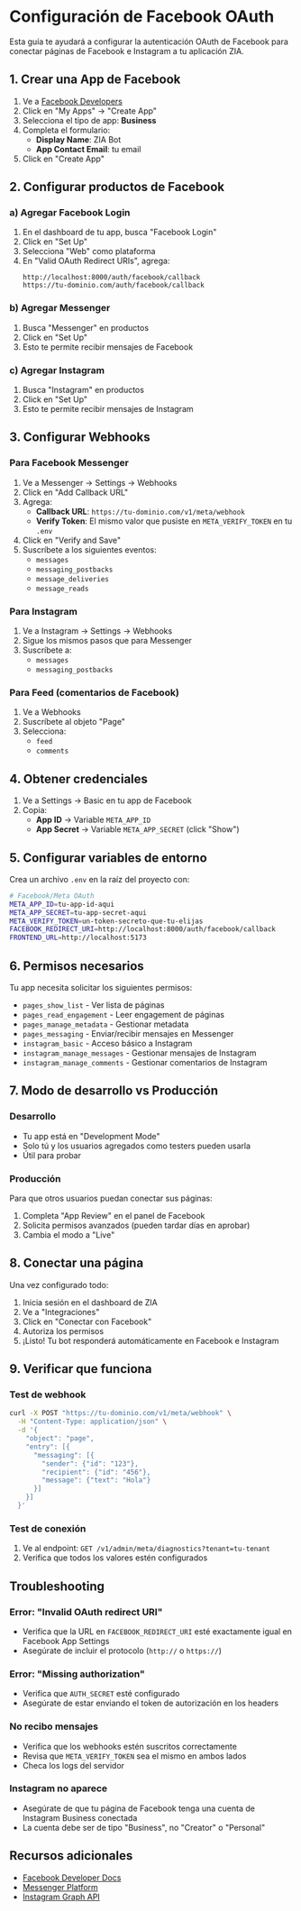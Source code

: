 # Configuración de Facebook OAuth

Esta guía te ayudará a configurar la autenticación OAuth de Facebook para conectar páginas de Facebook e Instagram a tu aplicación ZIA.

## 1. Crear una App de Facebook

1. Ve a [Facebook Developers](https://developers.facebook.com/)
2. Click en "My Apps" → "Create App"
3. Selecciona el tipo de app: **Business**
4. Completa el formulario:
   - **Display Name**: ZIA Bot
   - **App Contact Email**: tu email
5. Click en "Create App"

## 2. Configurar productos de Facebook

### a) Agregar Facebook Login

1. En el dashboard de tu app, busca "Facebook Login"
2. Click en "Set Up"
3. Selecciona "Web" como plataforma
4. En "Valid OAuth Redirect URIs", agrega:
   ```
   http://localhost:8000/auth/facebook/callback
   https://tu-dominio.com/auth/facebook/callback
   ```

### b) Agregar Messenger

1. Busca "Messenger" en productos
2. Click en "Set Up"
3. Esto te permite recibir mensajes de Facebook

### c) Agregar Instagram

1. Busca "Instagram" en productos
2. Click en "Set Up"
3. Esto te permite recibir mensajes de Instagram

## 3. Configurar Webhooks

### Para Facebook Messenger

1. Ve a Messenger → Settings → Webhooks
2. Click en "Add Callback URL"
3. Agrega:
   - **Callback URL**: `https://tu-dominio.com/v1/meta/webhook`
   - **Verify Token**: El mismo valor que pusiste en `META_VERIFY_TOKEN` en tu `.env`
4. Click en "Verify and Save"
5. Suscríbete a los siguientes eventos:
   - `messages`
   - `messaging_postbacks`
   - `message_deliveries`
   - `message_reads`

### Para Instagram

1. Ve a Instagram → Settings → Webhooks
2. Sigue los mismos pasos que para Messenger
3. Suscríbete a:
   - `messages`
   - `messaging_postbacks`

### Para Feed (comentarios de Facebook)

1. Ve a Webhooks
2. Suscríbete al objeto "Page"
3. Selecciona:
   - `feed`
   - `comments`

## 4. Obtener credenciales

1. Ve a Settings → Basic en tu app de Facebook
2. Copia:
   - **App ID** → Variable `META_APP_ID`
   - **App Secret** → Variable `META_APP_SECRET` (click "Show")

## 5. Configurar variables de entorno

Crea un archivo `.env` en la raíz del proyecto con:

```bash
# Facebook/Meta OAuth
META_APP_ID=tu-app-id-aqui
META_APP_SECRET=tu-app-secret-aqui
META_VERIFY_TOKEN=un-token-secreto-que-tu-elijas
FACEBOOK_REDIRECT_URI=http://localhost:8000/auth/facebook/callback
FRONTEND_URL=http://localhost:5173
```

## 6. Permisos necesarios

Tu app necesita solicitar los siguientes permisos:

- `pages_show_list` - Ver lista de páginas
- `pages_read_engagement` - Leer engagement de páginas
- `pages_manage_metadata` - Gestionar metadata
- `pages_messaging` - Enviar/recibir mensajes en Messenger
- `instagram_basic` - Acceso básico a Instagram
- `instagram_manage_messages` - Gestionar mensajes de Instagram
- `instagram_manage_comments` - Gestionar comentarios de Instagram

## 7. Modo de desarrollo vs Producción

### Desarrollo

- Tu app está en "Development Mode"
- Solo tú y los usuarios agregados como testers pueden usarla
- Útil para probar

### Producción

Para que otros usuarios puedan conectar sus páginas:

1. Completa "App Review" en el panel de Facebook
2. Solicita permisos avanzados (pueden tardar días en aprobar)
3. Cambia el modo a "Live"

## 8. Conectar una página

Una vez configurado todo:

1. Inicia sesión en el dashboard de ZIA
2. Ve a "Integraciones"
3. Click en "Conectar con Facebook"
4. Autoriza los permisos
5. ¡Listo! Tu bot responderá automáticamente en Facebook e Instagram

## 9. Verificar que funciona

### Test de webhook

```bash
curl -X POST "https://tu-dominio.com/v1/meta/webhook" \
  -H "Content-Type: application/json" \
  -d '{
    "object": "page",
    "entry": [{
      "messaging": [{
        "sender": {"id": "123"},
        "recipient": {"id": "456"},
        "message": {"text": "Hola"}
      }]
    }]
  }'
```

### Test de conexión

1. Ve al endpoint: `GET /v1/admin/meta/diagnostics?tenant=tu-tenant`
2. Verifica que todos los valores estén configurados

## Troubleshooting

### Error: "Invalid OAuth redirect URI"

- Verifica que la URL en `FACEBOOK_REDIRECT_URI` esté exactamente igual en Facebook App Settings
- Asegúrate de incluir el protocolo (`http://` o `https://`)

### Error: "Missing authorization"

- Verifica que `AUTH_SECRET` esté configurado
- Asegúrate de estar enviando el token de autorización en los headers

### No recibo mensajes

- Verifica que los webhooks estén suscritos correctamente
- Revisa que `META_VERIFY_TOKEN` sea el mismo en ambos lados
- Checa los logs del servidor

### Instagram no aparece

- Asegúrate de que tu página de Facebook tenga una cuenta de Instagram Business conectada
- La cuenta debe ser de tipo "Business", no "Creator" o "Personal"

## Recursos adicionales

- [Facebook Developer Docs](https://developers.facebook.com/docs/)
- [Messenger Platform](https://developers.facebook.com/docs/messenger-platform/)
- [Instagram Graph API](https://developers.facebook.com/docs/instagram-api/)
